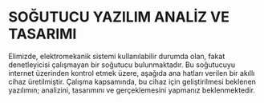 # SOĞUTUCU YAZILIM ANALİZ VE TASARIMI 
Elimizde, elektromekanik sistemi kullanılabilir durumda olan, fakat denetleyicisi çalışmayan bir
soğutucu bulunmaktadır. Bu soğutucuyu internet üzerinden kontrol etmek üzere, aşağıda ana
hatları verilen bir akıllı cihaz üretilmiştir. Çalışma kapsamında, bu cihaz için geliştirilmesi
beklenen yazılımın; analizini, tasarımını ve gerçeklemesini yapmanız beklenmektedir.
